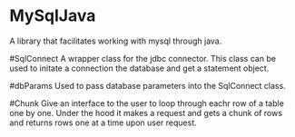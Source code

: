# MySqlJava
A library that facilitates working with mysql through java.

#SqlConnect
A wrapper class for the jdbc connector. This class can be used to initate a connection the database and get a statement object.

#dbParams
Used to pass database parameters into the SqlConnect class.

#Chunk
Give an interface to the user to loop through eachr row of a table one by one. Under the hood it makes a request and gets a chunk of rows 
and returns rows one at a time upon user request.
